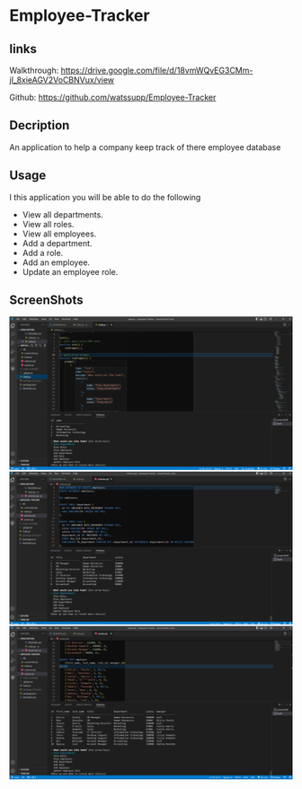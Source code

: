 # Employee-Tracker

## links
Walkthrough: https://drive.google.com/file/d/18vmWQvEG3CMm-jI_8xieAGV2VoCBNVux/view

Github: https://github.com/watssupp/Employee-Tracker

## Decription 
An application to help a company keep track of there employee database

## Usage
I this application you will be able to do the following
- View all departments.
- View all roles.
- View all employees.
- Add a department.
- Add a role.
- Add an employee.
- Update an employee role.

## ScreenShots
![ALT](img/Em-Track%201.PNG)
![ALT](img/Em-Track%202.PNG)
![ALT](img/Em-Track%203.PNG)